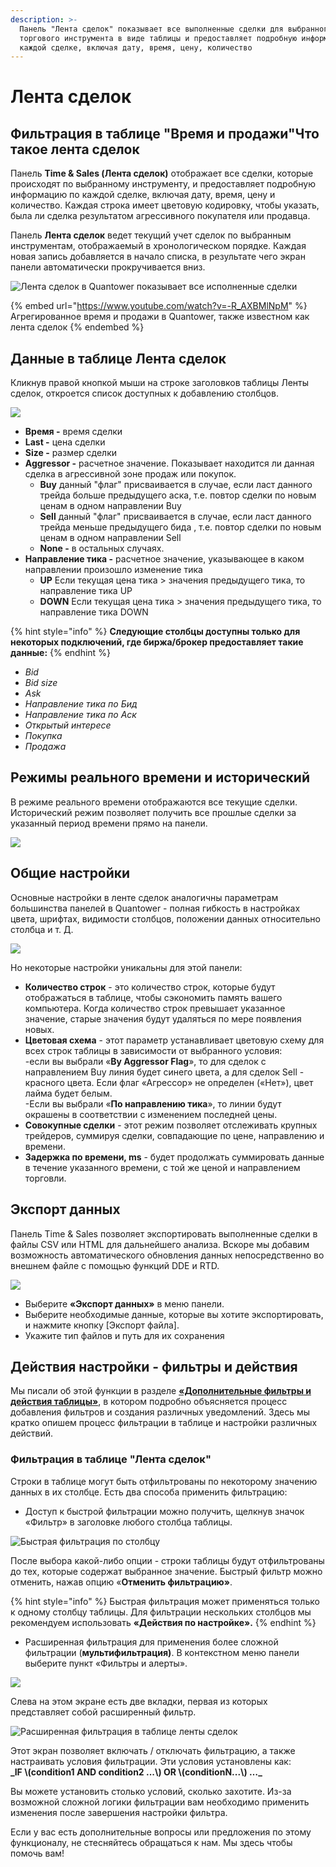 ```yaml
---
description: >-
  Панель "Лента сделок" показывает все выполненные сделки для выбранного
  торгового инструмента в виде таблицы и предоставляет подробную информацию по
  каждой сделке, включая дату, время, цену, количество
---
```


# Лента сделок

## Фильтрация в таблице "Время и продажи"Что такое лента сделок

Панель **Time & Sales (Лента сделок)** отображает все сделки, которые происходят по выбранному инструменту, и предоставляет подробную информацию по каждой сделке, включая дату, время, цену и количество. Каждая строка имеет цветовую кодировку, чтобы указать, была ли сделка результатом агрессивного покупателя или продавца.

Панель **Лента сделок** ведет текущий учет сделок по выбранным инструментам, отображаемый в хронологическом порядке. Каждая новая запись добавляется в начало списка, в результате чего экран панели автоматически прокручивается вниз.

![Лента сделок в Quantower показывает все исполненные сделки](../.gitbook/assets/time-and-sales.gif)

{% embed url="https://www.youtube.com/watch?v=-R_AXBMlNpM" %}
Агрегированное время и продажи в Quantower, также известном как лента сделок
{% endembed %}

## Данные в таблице **Лента сделок**

Кликнув правой кнопкой мыши на строке заголовков таблицы Ленты сделок, откроется список доступных к добавлению столбцов.

![](../.gitbook/assets/lenta-sdelok-stolbcy.png)

* **Время -** время сделки&#x20;
* **Last -** цена сделки
* **Size -** размер сделки
* **Aggressor -** расчетное значение. Показывает находится ли данная сделка в агрессивной зоне продаж или покупок.&#x20;
  * **Buy** данный "флаг" присваивается в случае, если ласт данного трейда больше предыдущего аска, т.е. повтор сделки по новым ценам в одном направлении Buy
  * **Sell** данный "флаг" присваивается в случае, если ласт данного трейда меньше предыдущего бида , т.е. повтор сделки по новым ценам в  одном направлении Sell
  * **None -** в остальных случаях.
* **Направление тика -**  расчетное значение, указывающее в каком направлении произошло изменение тика &#x20;
  * **UP**  Если текущая цена тика >  значения предыдущего тика, то направление тика UP
  * **DOWN** Если текущая цена тика >  значения предыдущего тика, то направление тика DOWN

{% hint style="info" %}
**Следующие столбцы доступны только для некоторых подключений, где биржа/брокер предоставляет такие данные:**
{% endhint %}

* _Bid_
* _Bid size_
* _Ask_
* _Направление тика по Бид_
* _Направление тика по Аск_
* _Открытый интересе_
* _Покупка_
* _Продажа_

## Режимы реального времени и исторический

В режиме реального времени отображаются все текущие сделки. Исторический режим позволяет получить все прошлые сделки за указанный период времени прямо на панели.

![](../.gitbook/assets/lenta-sdelok.png)

## Общие настройки

Основные настройки в ленте сделок аналогичны параметрам большинства панелей в Quantower - полная гибкость в настройках цвета, шрифтах, видимости столбцов, положении данных относительно столбца и т. Д.

![](../.gitbook/assets/nastroika-lenta-sdelok.jpg)

Но некоторые настройки уникальны для этой панели:

* **Количество строк** - это количество строк, которые будут отображаться в таблице, чтобы сэкономить память вашего компьютера. Когда количество строк превышает указанное значение, старые значения будут удаляться по мере появления новых.
* **Цветовая схема** - этот параметр устанавливает цветовую схему для всех строк таблицы в зависимости от выбранного условия:\
  \-если вы выбрали «**By Aggressor Flag**», то для сделок с направлением Buy линия будет синего цвета, а для сделок Sell - красного цвета. Если флаг «Агрессор» не определен («Нет»), цвет лайма будет белым.\
  \-Если вы выбрали «**По направлению тика**», то линии будут окрашены в соответствии с изменением последней цены.
* **Совокупные сделки** - этот режим позволяет отслеживать крупных трейдеров, суммируя сделки, совпадающие по цене, направлению и времени.
* **Задержка по времени, ms** - будет продолжать суммировать данные в течение указанного времени, с той же ценой и направлением торговли.

## Экспорт данных

Панель Time & Sales позволяет экспортировать выполненные сделки в файлы CSV или HTML для дальнейшего анализа. Вскоре мы добавим возможность автоматического обновления данных непосредственно во внешнем файле с помощью функций DDE и RTD.

![](../.gitbook/assets/eksport-dannykh-lenta-vremeni.jpg)

* Выберите **«Экспорт данных»** в меню панели.
* Выберите необходимые данные, которые вы хотите экспортировать, и нажмите кнопку \[Экспорт файла].
* Укажите тип файлов и путь для их сохранения

## Действия настройки - фильтры и действия

Мы писали об этой функции в разделе [**«Дополнительные фильтры и действия таблицы»**](https://help.quantower.com/getting-started/table-management#advanced-table-filter), в котором подробно объясняется процесс добавления фильтров и создания различных уведомлений. Здесь мы кратко опишем процесс фильтрации в таблице и настройки различных действий.

### Фильтрация в таблице "Лента сделок"

Строки в таблице могут быть отфильтрованы по некоторому значению данных в их столбце. Есть два способа применить фильтрацию:

* Доступ к быстрой фильтрации можно получить, щелкнув значок «Фильтр» в заголовке любого столбца таблицы.

![Быстрая фильтрация по столбцу](../.gitbook/assets/quick-filtering.png)

После выбора какой-либо опции - строки таблицы будут отфильтрованы до тех, которые содержат выбранное значение. Быстрый фильтр можно отменить, нажав опцию «**Отменить фильтрацию»**.

{% hint style="info" %}
Быстрая фильтрация может применяться только к одному столбцу таблицы. Для фильтрации нескольких столбцов мы рекомендуем использовать **«Действия по настройке».**
{% endhint %}

* Расширенная фильтрация для применения более сложной фильтрации (**мультифильтрация)**. В контекстном меню панели выберите пункт «Фильтры и алерты».

![](../.gitbook/assets/lenta-sdelok-filtry-i-alerty.png)

Слева на этом экране есть две вкладки, первая из которых представляет собой расширенный фильтр.

![Расширенная фильтрация в таблице ленты сделок](../.gitbook/assets/advanced-filtering.png)

Этот экран позволяет включать / отключать фильтрацию, а также настраивать условия фильтрации. Эти условия установлены как:\
&#x20;                  **\_IF \\(condition1 AND condition2 ...\\) OR \\(conditionN...\\) …\_**

Вы можете установить столько условий, сколько захотите. Из-за возможной сложной логики фильтрации вам необходимо применить изменения после завершения настройки фильтра.

Если у вас есть дополнительные вопросы или предложения по этому функционалу, не стесняйтесь обращаться к нам. Мы здесь чтобы помочь вам!
